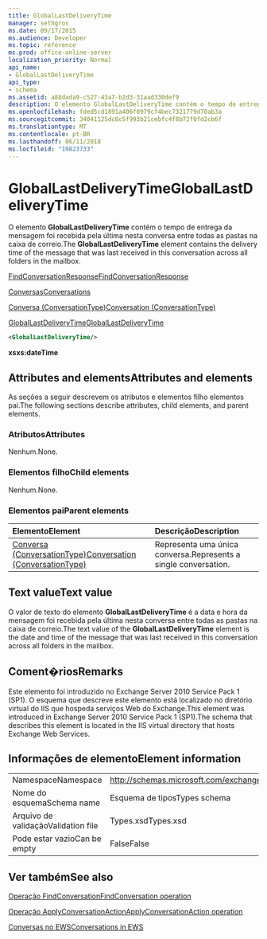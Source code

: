 ```yaml
---
title: GlobalLastDeliveryTime
manager: sethgros
ms.date: 09/17/2015
ms.audience: Developer
ms.topic: reference
ms.prod: office-online-server
localization_priority: Normal
api_name:
- GlobalLastDeliveryTime
api_type:
- schema
ms.assetid: a88dada9-c527-43a7-b2d3-31aad330def9
description: O elemento GlobalLastDeliveryTime contém o tempo de entrega da mensagem foi recebida pela última nesta conversa entre todas as pastas na caixa de correio.
ms.openlocfilehash: fded5cd1891a406f0979cf4bec7321779d70ab3a
ms.sourcegitcommit: 34041125dc8c5f993b21cebfc4f8b72f0fd2cb6f
ms.translationtype: MT
ms.contentlocale: pt-BR
ms.lasthandoff: 06/11/2018
ms.locfileid: "19823733"
---
```

# <a name="globallastdeliverytime"></a><span data-ttu-id="07ab0-103">GlobalLastDeliveryTime</span><span class="sxs-lookup"><span data-stu-id="07ab0-103">GlobalLastDeliveryTime</span></span>

<span data-ttu-id="07ab0-104">O elemento **GlobalLastDeliveryTime** contém o tempo de entrega da mensagem foi recebida pela última nesta conversa entre todas as pastas na caixa de correio.</span><span class="sxs-lookup"><span data-stu-id="07ab0-104">The **GlobalLastDeliveryTime** element contains the delivery time of the message that was last received in this conversation across all folders in the mailbox.</span></span> 
  
[<span data-ttu-id="07ab0-105">FindConversationResponse</span><span class="sxs-lookup"><span data-stu-id="07ab0-105">FindConversationResponse</span></span>](findconversationresponse.md)
  
[<span data-ttu-id="07ab0-106">Conversas</span><span class="sxs-lookup"><span data-stu-id="07ab0-106">Conversations</span></span>](conversations-ex15websvcsotherref.md)
  
[<span data-ttu-id="07ab0-107">Conversa (ConversationType)</span><span class="sxs-lookup"><span data-stu-id="07ab0-107">Conversation (ConversationType)</span></span>](conversation-conversationtype.md)
  
[<span data-ttu-id="07ab0-108">GlobalLastDeliveryTime</span><span class="sxs-lookup"><span data-stu-id="07ab0-108">GlobalLastDeliveryTime</span></span>](globallastdeliverytime.md)
  
```XML
<GlobalLastDeliveryTime/>
```

 <span data-ttu-id="07ab0-109">**xs**</span><span class="sxs-lookup"><span data-stu-id="07ab0-109">**xs:dateTime**</span></span>
## <a name="attributes-and-elements"></a><span data-ttu-id="07ab0-110">Attributes and elements</span><span class="sxs-lookup"><span data-stu-id="07ab0-110">Attributes and elements</span></span>

<span data-ttu-id="07ab0-111">As seções a seguir descrevem os atributos e elementos filho elementos pai.</span><span class="sxs-lookup"><span data-stu-id="07ab0-111">The following sections describe attributes, child elements, and parent elements.</span></span>
  
### <a name="attributes"></a><span data-ttu-id="07ab0-112">Atributos</span><span class="sxs-lookup"><span data-stu-id="07ab0-112">Attributes</span></span>

<span data-ttu-id="07ab0-113">Nenhum.</span><span class="sxs-lookup"><span data-stu-id="07ab0-113">None.</span></span>
  
### <a name="child-elements"></a><span data-ttu-id="07ab0-114">Elementos filho</span><span class="sxs-lookup"><span data-stu-id="07ab0-114">Child elements</span></span>

<span data-ttu-id="07ab0-115">Nenhum.</span><span class="sxs-lookup"><span data-stu-id="07ab0-115">None.</span></span>
  
### <a name="parent-elements"></a><span data-ttu-id="07ab0-116">Elementos pai</span><span class="sxs-lookup"><span data-stu-id="07ab0-116">Parent elements</span></span>

|<span data-ttu-id="07ab0-117">**Elemento**</span><span class="sxs-lookup"><span data-stu-id="07ab0-117">**Element**</span></span>|<span data-ttu-id="07ab0-118">**Descrição**</span><span class="sxs-lookup"><span data-stu-id="07ab0-118">**Description**</span></span>|
|:-----|:-----|
|[<span data-ttu-id="07ab0-119">Conversa (ConversationType)</span><span class="sxs-lookup"><span data-stu-id="07ab0-119">Conversation (ConversationType)</span></span>](conversation-conversationtype.md) <br/> |<span data-ttu-id="07ab0-120">Representa uma única conversa.</span><span class="sxs-lookup"><span data-stu-id="07ab0-120">Represents a single conversation.</span></span>  <br/> |
   
## <a name="text-value"></a><span data-ttu-id="07ab0-121">Text value</span><span class="sxs-lookup"><span data-stu-id="07ab0-121">Text value</span></span>

<span data-ttu-id="07ab0-122">O valor de texto do elemento **GlobalLastDeliveryTime** é a data e hora da mensagem foi recebida pela última nesta conversa entre todas as pastas na caixa de correio.</span><span class="sxs-lookup"><span data-stu-id="07ab0-122">The text value of the **GlobalLastDeliveryTime** element is the date and time of the message that was last received in this conversation across all folders in the mailbox.</span></span> 
  
## <a name="remarks"></a><span data-ttu-id="07ab0-123">Coment�rios</span><span class="sxs-lookup"><span data-stu-id="07ab0-123">Remarks</span></span>

<span data-ttu-id="07ab0-124">Este elemento foi introduzido no Exchange Server 2010 Service Pack 1 (SP1). O esquema que descreve este elemento está localizado no diretório virtual do IIS que hospeda serviços Web do Exchange.</span><span class="sxs-lookup"><span data-stu-id="07ab0-124">This element was introduced in Exchange Server 2010 Service Pack 1 (SP1).The schema that describes this element is located in the IIS virtual directory that hosts Exchange Web Services.</span></span>
  
## <a name="element-information"></a><span data-ttu-id="07ab0-125">Informações de elemento</span><span class="sxs-lookup"><span data-stu-id="07ab0-125">Element information</span></span>

|||
|:-----|:-----|
|<span data-ttu-id="07ab0-126">Namespace</span><span class="sxs-lookup"><span data-stu-id="07ab0-126">Namespace</span></span>  <br/> |http://schemas.microsoft.com/exchange/services/2006/types  <br/> |
|<span data-ttu-id="07ab0-127">Nome do esquema</span><span class="sxs-lookup"><span data-stu-id="07ab0-127">Schema name</span></span>  <br/> |<span data-ttu-id="07ab0-128">Esquema de tipos</span><span class="sxs-lookup"><span data-stu-id="07ab0-128">Types schema</span></span>  <br/> |
|<span data-ttu-id="07ab0-129">Arquivo de validação</span><span class="sxs-lookup"><span data-stu-id="07ab0-129">Validation file</span></span>  <br/> |<span data-ttu-id="07ab0-130">Types.xsd</span><span class="sxs-lookup"><span data-stu-id="07ab0-130">Types.xsd</span></span>  <br/> |
|<span data-ttu-id="07ab0-131">Pode estar vazio</span><span class="sxs-lookup"><span data-stu-id="07ab0-131">Can be empty</span></span>  <br/> |<span data-ttu-id="07ab0-132">False</span><span class="sxs-lookup"><span data-stu-id="07ab0-132">False</span></span>  <br/> |
   
## <a name="see-also"></a><span data-ttu-id="07ab0-133">Ver também</span><span class="sxs-lookup"><span data-stu-id="07ab0-133">See also</span></span>



[<span data-ttu-id="07ab0-134">Operação FindConversation</span><span class="sxs-lookup"><span data-stu-id="07ab0-134">FindConversation operation</span></span>](findconversation-operation.md)
  
[<span data-ttu-id="07ab0-135">Operação ApplyConversationAction</span><span class="sxs-lookup"><span data-stu-id="07ab0-135">ApplyConversationAction operation</span></span>](applyconversationaction-operation.md)


[<span data-ttu-id="07ab0-136">Conversas no EWS</span><span class="sxs-lookup"><span data-stu-id="07ab0-136">Conversations in EWS</span></span>](http://msdn.microsoft.com/library/91e64629-db6c-4c94-9dcb-d386232e8467%28Office.15%29.aspx)

